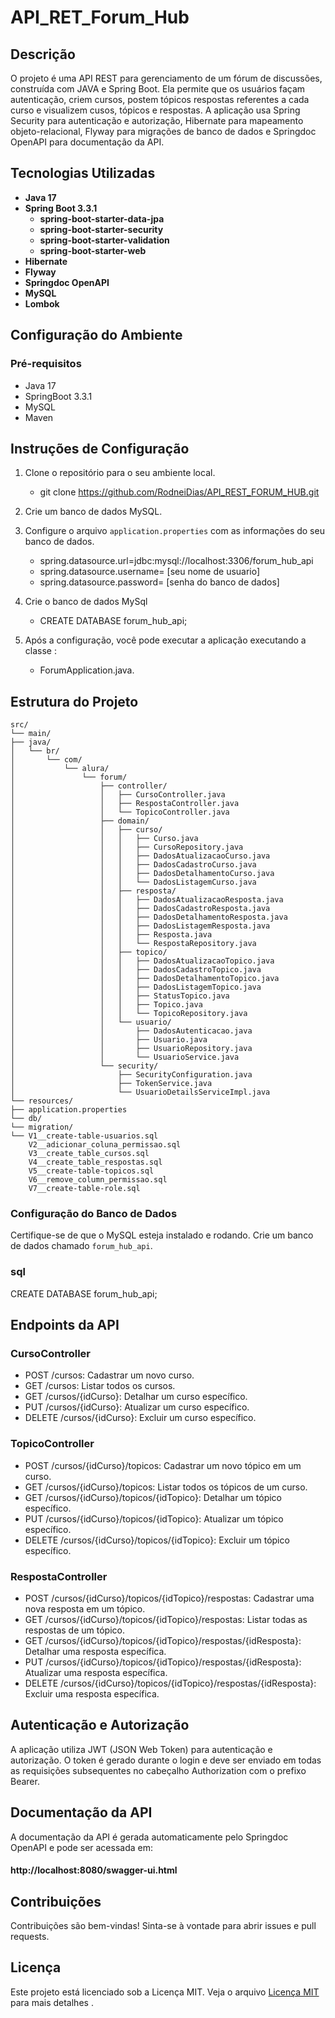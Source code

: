 # API_RET_Forum_Hub
## Descrição

O projeto é uma API REST para gerenciamento de um fórum de discussões, construída com JAVA e Spring Boot.
Ela permite que os usuários façam autenticação, criem cursos, postem tópicos respostas referentes a cada curso e visualizem cusos, tópicos e respostas. A aplicação usa Spring Security para autenticação e autorização, Hibernate para mapeamento objeto-relacional, Flyway para migrações de banco de dados e Springdoc OpenAPI para documentação da API.

## Tecnologias Utilizadas

- **Java 17**
- **Spring Boot 3.3.1**
    - **spring-boot-starter-data-jpa**
    - **spring-boot-starter-security**
    - **spring-boot-starter-validation**
    - **spring-boot-starter-web**
- **Hibernate**
- **Flyway**
- **Springdoc OpenAPI**
- **MySQL**
- **Lombok**

## Configuração do Ambiente
### Pré-requisitos

- Java 17
- SpringBoot 3.3.1
- MySQL
- Maven
  
## Instruções de Configuração

1. Clone o repositório para o seu ambiente local.
   - git clone https://github.com/RodneiDias/API_REST_FORUM_HUB.git
2. Crie um banco de dados MySQL.   
3. Configure o arquivo `application.properties` com as informações do seu banco de dados.
    - spring.datasource.url=jdbc:mysql://localhost:3306/forum_hub_api
    - spring.datasource.username= [seu nome de usuario]
    - spring.datasource.password= [senha do banco de dados]
4. Crie o banco de dados MySql
    - CREATE DATABASE forum_hub_api;  
 
4. Após a configuração, você pode executar a aplicação executando a classe :
   - ForumApplication.java.
 
## Estrutura do Projeto
```
src/
└── main/
├── java/
│   └── br/
│       └── com/
│           └── alura/
│               └── forum/
│                   ├── controller/
│                   │   ├── CursoController.java
│                   │   ├── RespostaController.java
│                   │   └── TopicoController.java
│                   ├── domain/
│                   │   ├── curso/
│                   │   │   ├── Curso.java
│                   │   │   ├── CursoRepository.java
│                   │   │   ├── DadosAtualizacaoCurso.java
│                   │   │   ├── DadosCadastroCurso.java
│                   │   │   ├── DadosDetalhamentoCurso.java
│                   │   │   └── DadosListagemCurso.java
│                   │   ├── resposta/
│                   │   │   ├── DadosAtualizacaoResposta.java
│                   │   │   ├── DadosCadastroResposta.java
│                   │   │   ├── DadosDetalhamentoResposta.java
│                   │   │   ├── DadosListagemResposta.java
│                   │   │   ├── Resposta.java
│                   │   │   └── RespostaRepository.java
│                   │   ├── topico/
│                   │   │   ├── DadosAtualizacaoTopico.java
│                   │   │   ├── DadosCadastroTopico.java
│                   │   │   ├── DadosDetalhamentoTopico.java
│                   │   │   ├── DadosListagemTopico.java
│                   │   │   ├── StatusTopico.java
│                   │   │   ├── Topico.java
│                   │   │   └── TopicoRepository.java
│                   │   └── usuario/
│                   │       ├── DadosAutenticacao.java
│                   │       ├── Usuario.java
│                   │       ├── UsuarioRepository.java
│                   │       └── UsuarioService.java
│                   └── security/
│                       ├── SecurityConfiguration.java
│                       ├── TokenService.java
│                       └── UsuarioDetailsServiceImpl.java
└── resources/
├── application.properties
└── db/
└── migration/
└── V1__create-table-usuarios.sql
    V2__adicionar_coluna_permissao.sql
    V3__create_table_cursos.sql
    V4__create_table_respostas.sql
    V5__create-table-topicos.sql
    V6__remove_column_permissao.sql
    V7__create-table-role.sql

```
### Configuração do Banco de Dados

Certifique-se de que o MySQL esteja instalado e rodando. Crie um banco de dados chamado `forum_hub_api`.

### sql
CREATE DATABASE forum_hub_api;

## Endpoints da API
### CursoController
- POST /cursos: Cadastrar um novo curso.
- GET /cursos: Listar todos os cursos.
- GET /cursos/{idCurso}: Detalhar um curso específico.
- PUT /cursos/{idCurso}: Atualizar um curso específico.
- DELETE /cursos/{idCurso}: Excluir um curso específico.
 
### TopicoController
- POST /cursos/{idCurso}/topicos: Cadastrar um novo tópico em um curso.
- GET /cursos/{idCurso}/topicos: Listar todos os tópicos de um curso.
- GET /cursos/{idCurso}/topicos/{idTopico}: Detalhar um tópico específico.
- PUT /cursos/{idCurso}/topicos/{idTopico}: Atualizar um tópico específico.
- DELETE /cursos/{idCurso}/topicos/{idTopico}: Excluir um tópico específico.

### RespostaController
- POST /cursos/{idCurso}/topicos/{idTopico}/respostas: Cadastrar uma nova resposta em um tópico.
- GET /cursos/{idCurso}/topicos/{idTopico}/respostas: Listar todas as respostas de um tópico.
- GET /cursos/{idCurso}/topicos/{idTopico}/respostas/{idResposta}: Detalhar uma resposta específica.
- PUT /cursos/{idCurso}/topicos/{idTopico}/respostas/{idResposta}: Atualizar uma resposta específica.
- DELETE /cursos/{idCurso}/topicos/{idTopico}/respostas/{idResposta}: Excluir uma resposta específica.

## Autenticação e Autorização
A aplicação utiliza JWT (JSON Web Token) para autenticação e autorização. O token é gerado durante o login e deve ser enviado em todas as requisições subsequentes no cabeçalho Authorization com o prefixo Bearer.

## Documentação da API
A documentação da API é gerada automaticamente pelo Springdoc OpenAPI e pode ser acessada em:
#### http://localhost:8080/swagger-ui.html

## Contribuições
Contribuições são bem-vindas! Sinta-se à vontade para abrir issues e pull requests.

## Licença
Este projeto está licenciado sob a Licença MIT. Veja o arquivo [Licença MIT](LICENSE) para mais detalhes .


